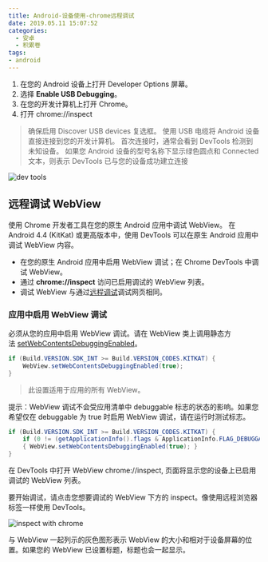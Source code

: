 ```yaml
---
title: Android-设备使用-chrome远程调试
date: 2019.05.11 15:07:52
categories:
  - 安卓
  - 积累卷
tags:
- android
---
```


1. 在您的 Android 设备上打开 Developer Options 屏幕。
2. 选择 **Enable USB Debugging**。
3. 在您的开发计算机上打开 Chrome。
4. 打开 chrome://inspect

> 确保启用 Discover USB devices 复选框。
使用 USB 电缆将 Android 设备直接连接到您的开发计算机。 首次连接时，通常会看到 DevTools 检测到未知设备。 如果您 Android 设备的型号名称下显示绿色圆点和 Connected 文本，则表示 DevTools 已与您的设备成功建立连接

![dev tools](http://likai.test.upcdn.net/%E5%AE%89%E5%8D%93-%E7%A7%AF%E7%B4%AF%E5%8D%B7/Android-%E8%AE%BE%E5%A4%87%E4%BD%BF%E7%94%A8-chrome%E8%BF%9C%E7%A8%8B%E8%B0%83%E8%AF%95/dev%20tools.png)

## 远程调试 WebView

使用 Chrome 开发者工具在您的原生 Android 应用中调试 WebView。
在 Android 4.4 (KitKat) 或更高版本中，使用 DevTools 可以在原生 Android 应用中调试 WebView 内容。

* 在您的原生 Android 应用中启用 WebView 调试；在 Chrome DevTools 中调试 WebView。
* 通过 **chrome://inspect** 访问已启用调试的 WebView 列表。
* 调试 WebView 与通过[远程调试](https://developers.google.com/web/tools/chrome-devtools/debug/remote-debugging)调试网页相同。

### 应用中启用 WebView 调试

必须从您的应用中启用 WebView 调试。请在 WebView 类上调用静态方法 [setWebContentsDebuggingEnabled](https://developer.android.com/reference/android/webkit/WebView.html#setWebContentsDebuggingEnabled(boolean))。

```java
if (Build.VERSION.SDK_INT >= Build.VERSION_CODES.KITKAT) {
    WebView.setWebContentsDebuggingEnabled(true);
}
```

> 此设置适用于应用的所有 WebView。

提示：WebView 调试不会受应用清单中 debuggable 标志的状态的影响。如果您希望仅在 debuggable 为 true 时启用 WebView 调试，请在运行时测试标志。

```java
if (Build.VERSION.SDK_INT >= Build.VERSION_CODES.KITKAT) {
    if (0 != (getApplicationInfo().flags & ApplicationInfo.FLAG_DEBUGGABLE))
    { WebView.setWebContentsDebuggingEnabled(true); }
}
```

在 DevTools 中打开 WebView
chrome://inspect, 页面将显示您的设备上已启用调试的 WebView 列表。

要开始调试，请点击您想要调试的 WebView 下方的 inspect。像使用远程浏览器标签一样使用 DevTools。

![inspect with chrome](http://likai.test.upcdn.net/%E5%AE%89%E5%8D%93-%E7%A7%AF%E7%B4%AF%E5%8D%B7/Android-%E8%AE%BE%E5%A4%87%E4%BD%BF%E7%94%A8-chrome%E8%BF%9C%E7%A8%8B%E8%B0%83%E8%AF%95/inspect%20with%20chrome.png)

与 WebView 一起列示的灰色图形表示 WebView 的大小和相对于设备屏幕的位置。如果您的 WebView 已设置标题，标题也会一起显示。
